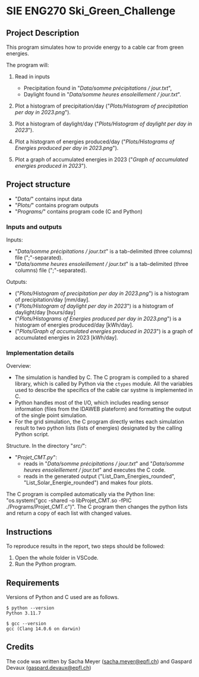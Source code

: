 # SIE ENG270 Ski_Green_Challenge

## Project Description

This program simulates how to provide energy to a cable car from green energies.

The program will:
1. Read in inputs
   - Precipitation found in "*Data/somme précipitations / jour.txt*",
   - Daylight found in "*Data/somme heures ensoleillement / jour.txt*".

2. Plot a histogram of precipitation/day ("*Plots/Histogram of precipitation per day in 2023.png*").
3. Plot a histogram of daylight/day ("*Plots/Histogram of daylight per day in 2023*").
4. Plot a histogram of energies produced/day ("*Plots/Histograms of Energies produced per day in 2023.png*").
5. Plot a graph of accumulated energies in 2023 ("*Graph of accumulated energies produced in 2023*").

## Project structure

- "*Data/*" contains input data
- "*Plots/*" contains program outputs
- "*Programs/*" contains program code (C and Python)

### Inputs and outputs

Inputs:
- "*Data/somme précipitations / jour.txt*" is a tab-delimited (three columns) file (";"-separated).
- "*Data/somme heures ensoleillement / jour.txt*" is a tab-delimited (three columns) file (";"-separated).

Outputs:
- ("*Plots/Histogram of precipitation per day in 2023.png*") is a histogram of precipitation/day [mm/day].
- ("*Plots/Histogram of daylight per day in 2023*") is a histogram of daylight/day [hours/day]
- ("*Plots/Histograms of Energies produced per day in 2023.png*") is a histogram of energies produced/day [kWh/day].
- ("*Plots/Graph of accumulated energies produced in 2023*") is a graph of accumulated energies in 2023 [kWh/day].

### Implementation details

Overview:
- The simulation is handled by C. The C program is compiled to a shared library, which is called by Python via the `ctypes` module. All the variables used to describe the specifics of the cable car systme is implemented in C.
- Python handles most of the I/O, which includes reading sensor information (files from the IDAWEB plateform) and formatting the output of the single point simulation.
- For the grid simulation, the C program directly writes each simulation result to two python lists (lists of energies) designated by the calling Python script.

Structure. In the directory "*src/*":
- "*Projet_CMT.py*":
  - reads in "*Data/somme précipitations / jour.txt*" and "*Data/somme heures ensoleillement / jour.txt*" and executes the C code.
  - reads in the generated output ("List_Dam_Energies_rounded", "List_Solar_Energie_rounded") and makes four plots.

The C program is compiled automatically via the Python line: "os.system("gcc -shared -o libProjet_CMT.so -fPIC ./Programs/Projet_CMT.c")". The C program then changes the python lists and return a copy of each list with changed values. 

## Instructions

To reproduce results in the report, two steps should be followed:

1. Open the whole folder in VSCode.
2. Run the Python program.

## Requirements

Versions of Python and C used are as follows. 
```
$ python --version
Python 3.11.7

$ gcc --version
gcc (Clang 14.0.6 on darwin) 

```

## Credits

The code was written by Sacha Meyer (sacha.meyer@epfl.ch) and Gaspard Devaux (gaspard.devaux@epfl.ch)

